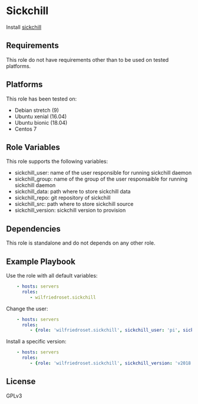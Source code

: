 Sickchill
=========

Install [sickchill](https://github.com/sickchill/sickchill)

Requirements
------------

This role do not have requirements other than to be used on tested platforms.

Platforms
---------

This role has been tested on:

* Debian stretch (9)
* Ubuntu xenial (16.04)
* Ubuntu bionic (18.04)
* Centos 7

Role Variables
--------------

This role supports the following variables:
* sickchill_user: name of the user responsible for running sickchill daemon
* sickchill_group: name of the group of the user responsaible for running sickchill daemon
* sickchill_data: path where to store sickchill data
* sickchill_repo: git repository of sickchill
* sickchill_src: path where to store sickchill source
* sickchill_version: sickchill version to provision

Dependencies
------------

This role is standalone and do not depends on any other role.

Example Playbook
----------------

Use the role with all default variables:

```yaml
    - hosts: servers
      roles:
         - wilfriedroset.sickchill
```

Change the user:

```yaml
    - hosts: servers
      roles:
         - {role: 'wilfriedroset.sickchill', sickchill_user: 'pi', sickchill_group: 'pi'}
```

Install a specific version:

```yaml
    - hosts: servers
      roles:
         - {role: 'wilfriedroset.sickchill', sickchill_version: 'v2018.10.29-2'}
```

License
-------

GPLv3
